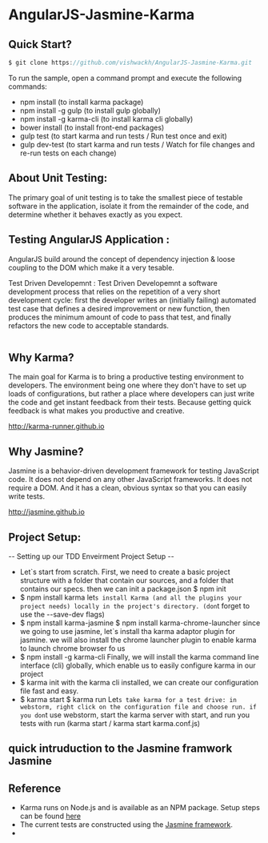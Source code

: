 # AngularJS-Jasmine-Karma

## Quick Start?
```js
$ git clone https://github.com/vishwackh/AngularJS-Jasmine-Karma.git
```
To run the sample, open a command prompt and execute the following commands:

 -  npm install (to install karma package)
 -  npm install -g gulp (to install gulp globally)
 -  npm install -g karma-cli (to install karma cli globally)
 -  bower install (to install front-end packages)
 -  gulp test (to start karma and run tests / Run test once and exit)
 - gulp dev-test (to start karma and run tests / Watch for file changes and re-run tests on each change)

## About Unit Testing:
The primary goal of unit testing is to take the smallest piece of testable software in the application, isolate it from the remainder of the code, and determine whether it behaves exactly as you expect.

## Testing AngularJS Application :
AngularJS build around the concept of dependency injection & loose coupling to the DOM which make it a very tesable.

Test Driven Developemnt :
Test Driven Developemnt a software development process that relies on the repetition of a very short development cycle: first the developer writes an (initially failing) automated test case that defines a desired improvement or new function, then produces the minimum amount of code to pass that test, and finally refactors the new code to acceptable standards.

<image>

## Why Karma?

The main goal for Karma is to bring a productive testing environment to developers. The environment being one where they don't have to set up loads of configurations, but rather a place where developers can just write the code and get instant feedback from their tests. Because getting quick feedback is what makes you productive and creative.

<a href="http://karma-runner.github.io" >http://karma-runner.github.io</a>

## Why Jasmine?

Jasmine is a behavior-driven development framework for testing JavaScript code. It does not depend on any other JavaScript frameworks. It does not require a DOM. And it has a clean, obvious syntax so that you can easily write tests.

<a href="http://jasmine.github.io" >http://jasmine.github.io</a>

## Project Setup:
-- Setting up our TDD Enveirment Project Setup --

-  Let`s start from scratch. First, we need to create a basic project structure with a folder that contain our sources, and a folder that contains our specs. then we can init a package.json $ npm init
- $ npm install karma let`s install Karma (and all the plugins your project needs) locally in the project's directory. (don`t forget to use the --save-dev flags)
- $ npm install karma-jasmine $ npm install karma-chrome-launcher since we going to use jasmine, let`s install tha karma adaptor plugin for jasmine. we will also install the chrome launcher plugin to enable karma to launch chrome browser fo us
- $ npm install -g karma-cli Finally, we will install the karma command line interface (cli) globally, which enable us to easily configure karma in our project
- $ karma init with the karma cli installed, we can create our configuration file fast and easy.
- $ karma start $ karma run Let`s take karma for a test drive: in webstorm, right click on the configuration file and choose run. if you don`t use webstorm, start the karma server with start, and run you tests with run (karma start / karma start karma.conf.js)

## quick intruduction to the Jasmine framwork Jasmine

 ## Reference
 - Karma runs on Node.js and is available as an NPM package. Setup steps can be found [here](http://karma-runner.github.io/0.12/intro/installation.html)
 - The current tests are constructed using the [Jasmine framework](http://jasmine.github.io/).
-